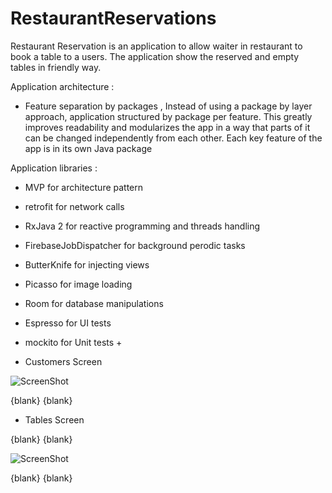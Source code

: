 # RestaurantReservations


Restaurant Reservation  is an application to allow waiter in restaurant to book a table to a users.
The application show the reserved and empty tables in friendly way.

Application architecture : 
* Feature separation by packages , 
Instead of using a package by layer approach, application structured by package per feature. This greatly improves readability and modularizes the app in a way that parts of it can be changed independently from each other. Each key feature of the app is in its own Java package

Application libraries :

* MVP for architecture pattern
* retrofit for network calls
* RxJava 2 for reactive programming and threads handling
* FirebaseJobDispatcher for background perodic tasks
* ButterKnife for injecting views
* Picasso for image loading
* Room for database manipulations
* Espresso for UI tests
* mockito for Unit tests +


* Customers Screen 

![ScreenShot](https://raw.github.com/MohamedElgendyGits/RestaurantReservations/master/screenshots/Screenshot1.png)

{blank}
{blank}

* Tables Screen 

{blank}
{blank}

![ScreenShot](https://raw.github.com/MohamedElgendyGits/RestaurantReservations/master/screenshots/Screenshot2.png)



{blank}
{blank}
